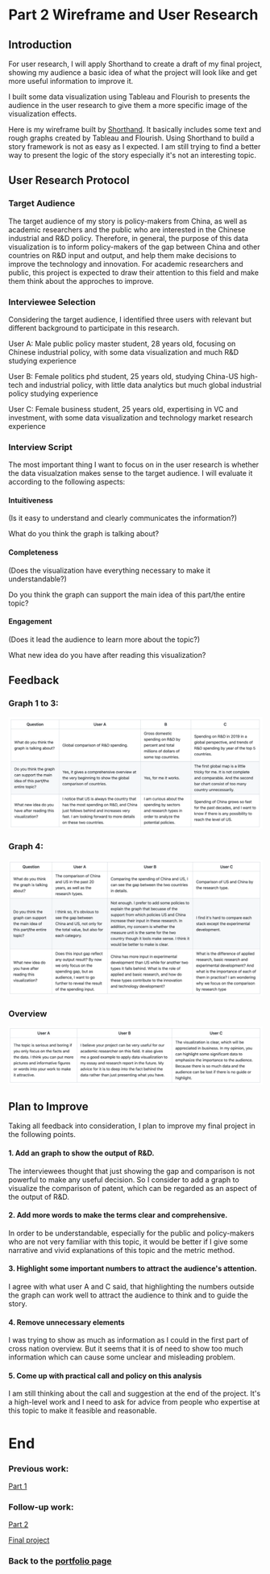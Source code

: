 # Part 2 Wireframe and User Research
## Introduction
For user research, I will apply Shorthand to create a draft of my final project, showing my audience a basic idea of what the project will look like and get more useful information to improve it. 

I built some data visualization using Tableau and Flourish to presents the audience in the user research to give them a more specific image of the visualization effects. 

Here is my wireframe built by [Shorthand](https://preview.shorthand.com/NE6TjiPP2bE6Q50o). It basically includes some text and rough graphs created by Tableau and Flourish. Using Shorthand to build a story framework is not as easy as I expected. I am still trying to find a better way to present the logic of the story especially it's not an interesting topic.

## User Research Protocol
### Target Audience
The target audience of my story is policy-makers from China, as well as academic researchers and the public who are interested in the Chinese industrial and R&D policy. 
Therefore, in general, the purpose of this data visualization is to inform policy-makers of the gap between China and other countries on R&D input and output, and help them make decisions to improve the technology and innovation. For academic researchers and public, this project is expected to draw their attention to this field and make them think about the approches to improve. 

### Interviewee Selection
Considering the target audience, I identified three users with relevant but different background to participate in this research.

User A: Male public policy master student, 28 years old, focusing on Chinese industrial policy, with some data visualization and much R&D studying experience

User B: Female politics phd student, 25 years old, studying China-US high-tech and industrial policy, with little data analytics but much global industrial policy studying experience

User C: Female business student, 25 years old, expertising in VC and investment, with some data visualization and technology market research experience

### Interview Script

The most important thing I want to focus on in the user research is whether the data visualzation makes sense to the target audience. I will evaluate it according to the following aspects:

#### Intuitiveness 
(Is it easy to understand and clearly communicates the information?)

What do you think the graph is talking about?

#### Completeness 
(Does the visualization have everything necessary to make it understandable?)

Do you think the graph can support the main idea of this part/the entire topic?

#### Engagement
(Does it lead the audience to learn more about the topic?)

What new idea do you have after reading this visualization?

## Feedback
### Graph 1 to 3: 
![My Image](table1.png)

### Graph 4:
![My Image](table2.png)

### Overview
![My Image](table3.png)

## Plan to Improve
Taking all feedback into consideration, I plan to improve my final project in the following points.
#### 1. Add an graph to show the output of R&D. 
The interviewees thought that just showing the gap and comparison is not powerful to make any useful decision. So I consider to add a graph to visualize the comparison of patent, which can be regarded as an aspect of the output of R&D. 
#### 2. Add more words to make the terms clear and comprehensive.
In order to be understandable, especially for the public and policy-makers who are not very familiar with this topic, it would be better if I give some narrative and vivid explanations of this topic and the metric method. 
#### 3. Highlight some important numbers to attract the audience's attention.
I agree with what user A and C said, that highlighting the numbers outside the graph can work well to attract the audience to think and to guide the story. 
#### 4. Remove unnecessary elements
I was trying to show as much as information as I could in the first part of cross nation overview. But it seems that it is of need to show too much information which can cause some unclear and misleading problem. 
#### 5. Come up with practical call and policy on this analysis
I am still thinking about the call and suggestion at the end of the project. It's a high-level work and I need to ask for advice from people who expertise at this topic to make it feasible and reasonable.

# End
### Previous work: 
[Part 1](project_part1_yueding.md)

### Follow-up work:

[Part 2](final_part2.md)

[Final project](https://carnegiemellon.shorthandstories.com/r-d-in-china-now-and-future/index.html)

### Back to the [portfolio page](README.md)

